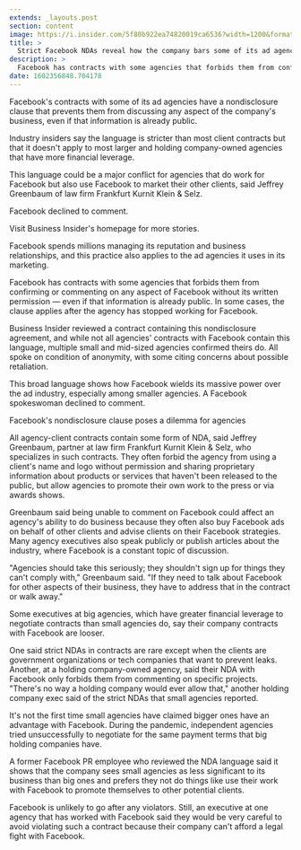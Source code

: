 ```yaml
--- 
extends: _layouts.post 
section: content 
image: https://i.insider.com/5f80b922ea74820019ca6536?width=1200&format=jpeg 
title: > 
  Strict Facebook NDAs reveal how the company bars some of its ad agencies from speaking about it and even confirming public information 
description: > 
  Facebook has contracts with some agencies that forbids them from confirming or commenting on any aspect of Facebook without its written permission — even if that information is already public.Business Insider reviewed a contract containing this nondisclosure agreement, and while not all agencies' contracts with Facebook contain this language, multiple small and mid-sized agencies confirmed theirs do.Some executives at big agencies, which have greater financial leverage to negotiate contracts than small agencies do, say their company contracts with Facebook are looser."There's no way a holding company would ever allow that," another holding company exec said of the strict NDAs that small agencies reported.It's not the first time small agencies have claimed bigger ones have an advantage with Facebook. 
date: 1602356848.704178 
--- 
```

Facebook's contracts with some of its ad agencies have a nondisclosure clause that prevents them from discussing any aspect of the company's business, even if that information is already public.

Industry insiders say the language is stricter than most client contracts but that it doesn't apply to most larger and holding company-owned agencies that have more financial leverage.

This language could be a major conflict for agencies that do work for Facebook but also use Facebook to market their other clients, said Jeffrey Greenbaum of law firm Frankfurt Kurnit Klein & Selz.

Facebook declined to comment.

Visit Business Insider's homepage for more stories.

Facebook spends millions managing its reputation and business relationships, and this practice also applies to the ad agencies it uses in its marketing.

Facebook has contracts with some agencies that forbids them from confirming or commenting on any aspect of Facebook without its written permission — even if that information is already public. In some cases, the clause applies after the agency has stopped working for Facebook.

Business Insider reviewed a contract containing this nondisclosure agreement, and while not all agencies' contracts with Facebook contain this language, multiple small and mid-sized agencies confirmed theirs do. All spoke on condition of anonymity, with some citing concerns about possible retaliation.

This broad language shows how Facebook wields its massive power over the ad industry, especially among smaller agencies. A Facebook spokeswoman declined to comment.

Facebook's nondisclosure clause poses a dilemma for agencies

All agency-client contracts contain some form of NDA, said Jeffrey Greenbaum, partner at law firm Frankfurt Kurnit Klein & Selz, who specializes in such contracts. They often forbid the agency from using a client's name and logo without permission and sharing proprietary information about products or services that haven't been released to the public, but allow agencies to promote their own work to the press or via awards shows.

Greenbaum said being unable to comment on Facebook could affect an agency's ability to do business because they often also buy Facebook ads on behalf of other clients and advise clients on their Facebook strategies. Many agency executives also speak publicly or publish articles about the industry, where Facebook is a constant topic of discussion.

"Agencies should take this seriously; they shouldn't sign up for things they can't comply with," Greenbaum said. "If they need to talk about Facebook for other aspects of their business, they have to address that in the contract or walk away."

Some executives at big agencies, which have greater financial leverage to negotiate contracts than small agencies do, say their company contracts with Facebook are looser.

One said strict NDAs in contracts are rare except when the clients are government organizations or tech companies that want to prevent leaks. Another, at a holding company-owned agency, said their NDA with Facebook only forbids them from commenting on specific projects. "There's no way a holding company would ever allow that," another holding company exec said of the strict NDAs that small agencies reported.

It's not the first time small agencies have claimed bigger ones have an advantage with Facebook. During the pandemic, independent agencies tried unsuccessfully to negotiate for the same payment terms that big holding companies have.

A former Facebook PR employee who reviewed the NDA language said it shows that the company sees small agencies as less significant to its business than big ones and prefers they not do things like use their work with Facebook to promote themselves to other potential clients.

Facebook is unlikely to go after any violators. Still, an executive at one agency that has worked with Facebook said they would be very careful to avoid violating such a contract because their company can't afford a legal fight with Facebook.